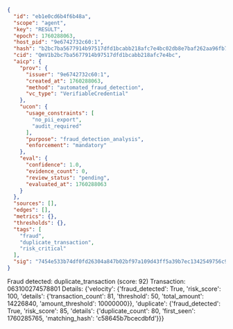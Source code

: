 ```json
{
  "id": "eb1e0cd6b4f6b48a",
  "scope": "agent",
  "key": "RESULT",
  "epoch": 1760288063,
  "host_pid": "9e6742732c60:1",
  "hash": "b2bc7ba5677914b97517dfd1bcabb218afc7e4bc02db8e7baf262aa96fb73924",
  "cid": "QmV1b2bc7ba5677914b97517dfd1bcabb218afc7e4bc",
  "aicp": {
    "prov": {
      "issuer": "9e6742732c60:1",
      "created_at": 1760288063,
      "method": "automated_fraud_detection",
      "vc_type": "VerifiableCredential"
    },
    "ucon": {
      "usage_constraints": [
        "no_pii_export",
        "audit_required"
      ],
      "purpose": "fraud_detection_analysis",
      "enforcement": "mandatory"
    },
    "eval": {
      "confidence": 1.0,
      "evidence_count": 0,
      "review_status": "pending",
      "evaluated_at": 1760288063
    }
  },
  "sources": [],
  "edges": [],
  "metrics": {},
  "thresholds": {},
  "tags": [
    "fraud",
    "duplicate_transaction",
    "risk_critical"
  ],
  "sig": "7454e533b74df0fd26304a847b02bf97a109d43ff5a39b7ec1342549756c98ff"
}
```

Fraud detected: duplicate_transaction (score: 92)
Transaction: 063100274578801
Details: {'velocity': {'fraud_detected': True, 'risk_score': 100, 'details': {'transaction_count': 81, 'threshold': 50, 'total_amount': 14226840, 'amount_threshold': 10000000}}, 'duplicate': {'fraud_detected': True, 'risk_score': 85, 'details': {'duplicate_count': 80, 'first_seen': 1760285765, 'matching_hash': 'c58645b7bcecdbfd'}}}